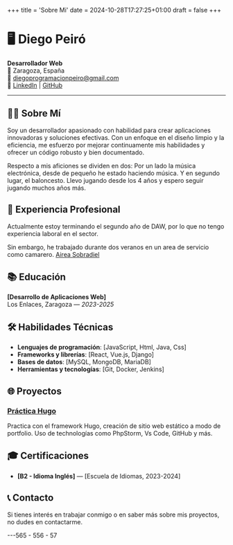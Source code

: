+++
title = 'Sobre Mi'
date = 2024-10-28T17:27:25+01:00
draft = false
+++

# 🖥️ Diego Peiró

**Desarrollador Web**  
📍 Zaragoza, España  
📧 [diegoprogramacionpeiro@gmail.com](mailto:tuemail@example.com)  
🔗 [LinkedIn](https://www.linkedin.com/in/tu-perfil) | [GitHub](https://github.com/diegopeiro) 

---

## 👨‍💻 Sobre Mí

Soy un desarrollador apasionado con habilidad para crear aplicaciones innovadoras y soluciones efectivas. Con un enfoque en el diseño limpio y la eficiencia, me esfuerzo por mejorar continuamente mis habilidades y ofrecer un código robusto y bien documentado.

Respecto a mis aficiones se dividen en dos: Por un lado la música electrónica, desde de pequeño he estado haciendo música. Y en segundo lugar, el baloncesto. Llevo jugando desde los 4 años y espero seguir jugando muchos años más.

## 💼 Experiencia Profesional

Actualmente estoy terminando el segundo año de DAW, por lo que no tengo experiencia laboral en el sector.

Sin embargo, he trabajado durante dos veranos en un area de servicio como camarero. [Airea Sobradiel](https://smarttravelers.areas.com/areas/es/store/AREA-SOBRADIEL-AIREA-Z)

## 📚 Educación

**[Desarrollo de Aplicaciones Web]**  
Los Enlaces, Zaragoza — *2023-2025*

## 🛠️ Habilidades Técnicas

- **Lenguajes de programación**: [JavaScript, Html, Java, Css]
- **Frameworks y librerías**: [React, Vue.js, Django]
- **Bases de datos**: [MySQL, MongoDB, MariaDB]
- **Herramientas y tecnologías**: [Git, Docker, Jenkins]

## 🌐 Proyectos

### [Práctica Hugo](https://github.com/diegopeiro/proyectos)
Practica con el framework Hugo, creación de sitio web estático a modo de portfolio. Uso de technologías como PhpStorm, Vs Code,
GitHub y más.

## 🎓 Certificaciones

- **[B2 - Idioma Inglés]** — [Escuela de Idiomas, 2023-2024]

## 📞 Contacto

Si tienes interés en trabajar conmigo o en saber más sobre mis proyectos, no dudes en contactarme.
 
---565 - 556 - 57

